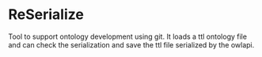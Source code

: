 # ReSerialize
Tool to support ontology development using git. It loads a ttl ontology file 
and can check the serialization and save the ttl file serialized by the owlapi. 

